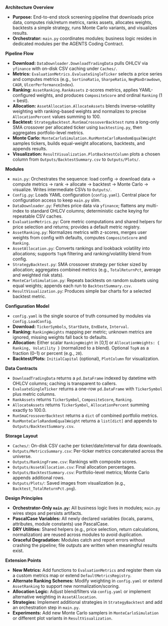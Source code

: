 **Architecture Overview**
- **Purpose:** End-to-end stock screening pipeline that downloads price data, computes risk/return metrics, ranks assets, allocates weights, backtests a simple strategy, runs Monte Carlo variants, and visualizes results.
- **Orchestrator:** `main.py` coordinates modules; business logic resides in dedicated modules per the AGENTS Coding Contract.

**Pipeline Flow**
- **Download:** `DataDownloader.DownloadTradingData` pulls OHLCV via `yfinance` with on-disk CSV caching under `Caches/`.
- **Metrics:** `EvaluationMetrics.EvaluateSingleTicker` selects a price series and computes metrics (e.g., `SortinoRatio`, `SharpeRatio`, `NegMaxDrawdown`, `CAGR`, `UlcerPerformanceIndex`).
- **Ranking:** `AssetRanking.RankAssets` z-scores metrics, applies YAML-configured weights, and produces `CompositeScore` and ordinal `Ranking` (1 = best).
- **Allocation:** `AssetAllocation.AllocateAssets` blends inverse-volatility weighting with ranking-based weights and normalizes to precise `AllocationPercent` values summing to 100.
- **Backtest:** `StrategyBacktest.RunSmaCrossoverBacktest` runs a long-only SMA crossover per allocated ticker using `backtesting.py`, then aggregates portfolio-level metrics.
- **Monte Carlo:** `MonteCarloSimulation.RunMonteCarloRandomEqualWeight` samples tickers, builds equal-weight allocations, backtests, and appends results.
- **Visualization:** `ResultVisualization.PlotBacktestColumn` plots a chosen column from `Outputs/BacktestSummary.csv` to `Outputs/Plots/`.

**Modules**
- `main.py`: Orchestrates the sequence: load config → download data → compute metrics → rank → allocate → backtest → Monte Carlo → visualize. Writes intermediate CSVs to `Outputs/`.
- `Config.py`: Loads YAML configuration (`config.yaml`). Central place for configuration access to keep `main.py` slim.
- `DataDownloader.py`: Fetches price data via `yfinance`; flattens any multi-index to standard OHLCV columns; deterministic cache keying for repeatable CSV caches.
- `EvaluationMetrics.py`: Core metric computations and shared helpers for price selection and returns; provides a default metric registry.
- `AssetRanking.py`: Normalizes metrics with z-scores, merges user weights from config with defaults, computes `CompositeScore` and `Ranking`.
- `AssetAllocation.py`: Converts rankings and lookback volatility into allocations; supports `TopN` filtering and ranking/volatility blend from config.
- `StrategyBacktest.py`: SMA crossover strategy per ticker sized by allocation; aggregates combined metrics (e.g., `TotalReturnPct`, average and weighted risk stats).
- `MonteCarloSimulation.py`: Repeats backtests on random subsets using equal weights; appends each run to `BacktestSummary.csv`.
- `ResultVisualization.py`: Produces simple bar charts for a selected backtest metric.

**Configuration Model**
- `config.yaml` is the single source of truth consumed by modules via `Config.LoadConfig`.
- **Download:** `TickerSymbols`, `StartDate`, `EndDate`, `Interval`.
- **Ranking:** `RankingWeights` mapping per metric; unknown metrics are ignored, missing weights fall back to defaults.
- **Allocation:** Either scalar `RankingWeight` in [0,1] or `AllocationWeights: { Ranking, Volatility }` (normalized to a blend). Optional `TopN` as a fraction (0–1) or percent (e.g., `20`).
- **Backtest/Plots:** `InitialCapital` (optional), `PlotColumn` for visualization.

**Data Contracts**
- `DownloadTradingData` returns a `pd.DataFrame` indexed by datetime with OHLCV columns; caching is transparent to callers.
- `EvaluateSingleTicker` returns a one-row `pd.DataFrame` with `TickerSymbol` plus metric columns.
- `RankAssets` returns `TickerSymbol`, `CompositeScore`, `Ranking`.
- `AllocateAssets` returns `TickerSymbol`, `AllocationPercent` summing exactly to 100.0.
- `RunSmaCrossoverBacktest` returns a `dict` of combined portfolio metrics.
- `RunMonteCarloRandomEqualWeight` returns a `list[dict]` and appends to `Outputs/BacktestSummary.csv`.

**Storage Layout**
- `Caches/`: On-disk CSV cache per ticker/date/interval for data downloads.
- `Outputs/MetricsSummary.csv`: Per-ticker metrics concatenated across the universe.
- `Outputs/RankingFrame.csv`: Rankings with composite scores.
- `Outputs/AssetAllocation.csv`: Final allocation percentages.
- `Outputs/BacktestSummary.csv`: Portfolio-level metrics; Monte Carlo appends additional rows.
- `Outputs/Plots/`: Saved images from visualization (e.g., `Backtest_TotalReturnPct.png`).

**Design Principles**
- **Orchestrator-Only `main.py`:** All business logic lives in modules; `main.py` wires steps and persists artifacts.
- **PascalCase Variables:** All newly declared variables (locals, params, attributes, module constants) use PascalCase.
- **DRY Utilities:** Shared helpers (e.g., price selection, return calculations, normalization) are reused across modules to avoid duplication.
- **Graceful Degradation:** Modules catch and report errors without crashing the pipeline; file outputs are written when meaningful results exist.

**Extension Points**
- **New Metrics:** Add functions to `EvaluationMetrics` and register them via a custom metrics map or extend `DefaultMetricsRegistry`.
- **Alternate Ranking Schemes:** Modify weighting in `config.yaml` or extend `AssetRanking` to support new normalization/scoring.
- **Allocation Logic:** Adjust blend/filters via `config.yaml` or implement alternative weighting in `AssetAllocation`.
- **Strategies:** Implement additional strategies in `StrategyBacktest` and add an orchestration step in `main.py`.
- **Experiments:** Add new Monte Carlo samplers in `MonteCarloSimulation` or different plot variants in `ResultVisualization`.

